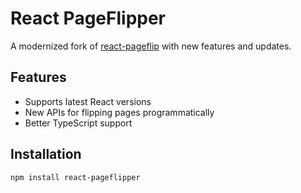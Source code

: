 # React PageFlipper

A modernized fork of [react-pageflip](https://github.com/oleg-litovski/react-pageflip) with new features and updates.

## Features
- Supports latest React versions
- New APIs for flipping pages programmatically
- Better TypeScript support

## Installation
```bash
npm install react-pageflipper
```
